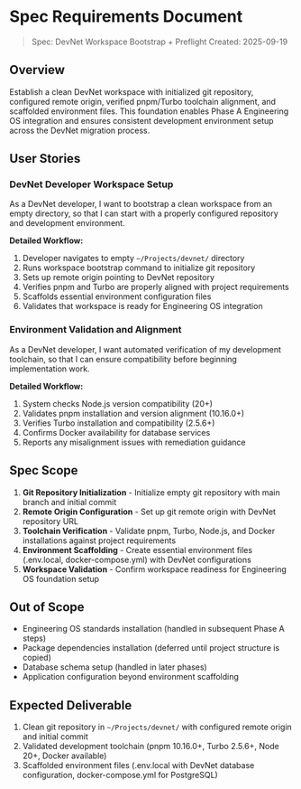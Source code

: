 # Spec Requirements Document

> Spec: DevNet Workspace Bootstrap + Preflight
> Created: 2025-09-19

## Overview

Establish a clean DevNet workspace with initialized git repository, configured remote origin, verified pnpm/Turbo toolchain alignment, and scaffolded environment files. This foundation enables Phase A Engineering OS integration and ensures consistent development environment setup across the DevNet migration process.

## User Stories

### DevNet Developer Workspace Setup

As a DevNet developer, I want to bootstrap a clean workspace from an empty directory, so that I can start with a properly configured repository and development environment.

**Detailed Workflow:**
1. Developer navigates to empty `~/Projects/devnet/` directory
2. Runs workspace bootstrap command to initialize git repository
3. Sets up remote origin pointing to DevNet repository
4. Verifies pnpm and Turbo are properly aligned with project requirements
5. Scaffolds essential environment configuration files
6. Validates that workspace is ready for Engineering OS integration

### Environment Validation and Alignment

As a DevNet developer, I want automated verification of my development toolchain, so that I can ensure compatibility before beginning implementation work.

**Detailed Workflow:**
1. System checks Node.js version compatibility (20+)
2. Validates pnpm installation and version alignment (10.16.0+)
3. Verifies Turbo installation and compatibility (2.5.6+)
4. Confirms Docker availability for database services
5. Reports any misalignment issues with remediation guidance

## Spec Scope

1. **Git Repository Initialization** - Initialize empty git repository with main branch and initial commit
2. **Remote Origin Configuration** - Set up git remote origin with DevNet repository URL
3. **Toolchain Verification** - Validate pnpm, Turbo, Node.js, and Docker installations against project requirements
4. **Environment Scaffolding** - Create essential environment files (.env.local, docker-compose.yml) with DevNet configurations
5. **Workspace Validation** - Confirm workspace readiness for Engineering OS foundation setup

## Out of Scope

- Engineering OS standards installation (handled in subsequent Phase A steps)
- Package dependencies installation (deferred until project structure is copied)
- Database schema setup (handled in later phases)
- Application configuration beyond environment scaffolding

## Expected Deliverable

1. Clean git repository in `~/Projects/devnet/` with configured remote origin and initial commit
2. Validated development toolchain (pnpm 10.16.0+, Turbo 2.5.6+, Node 20+, Docker available)
3. Scaffolded environment files (.env.local with DevNet database configuration, docker-compose.yml for PostgreSQL)